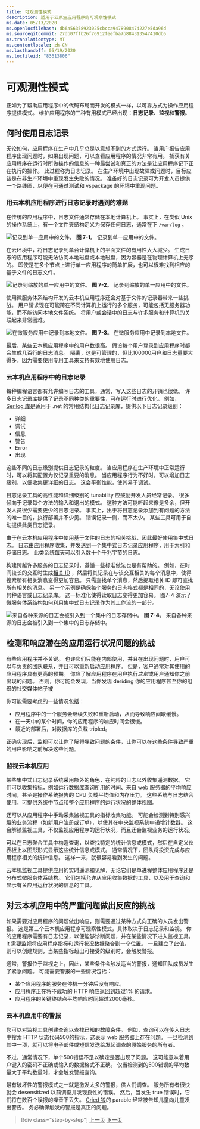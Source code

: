 ```yaml
---
title: 可观测性模式
description: 适用于云原生应用程序的可观察性模式
ms.date: 05/13/2020
ms.openlocfilehash: db6a56358923025cbcca9478908474227e5da96d
ms.sourcegitcommit: 27db07ffb26f76912feefba7b884313547410db5
ms.translationtype: MT
ms.contentlocale: zh-CN
ms.lasthandoff: 05/19/2020
ms.locfileid: "83613806"
---
```

# <a name="observability-patterns"></a>可观测性模式

正如为了帮助应用程序中的代码布局而开发的模式一样，以可靠方式为操作应用程序提供模式。 维护应用程序的三种有用模式已经出现：**日志记录**、**监视**和**警报**。

## <a name="when-to-use-logging"></a>何时使用日志记录

无论如何，应用程序在生产中几乎总是以意想不到的方式运行。 当用户报告应用程序出现问题时，如果出现问题，可以查看应用程序的情况非常有用。 捕获有关应用程序在运行时所做操作的信息的一种最尝试和真正的方法是让应用程序记下正在执行的操作。 此过程称为日志记录。 在生产环境中出现故障或问题时，目标应该是在非生产环境中重现发生失败的情况。 准备好的日志记录可为开发人员提供一个路线图，以便在可通过测试和 vspackage 的环境中重现问题。

### <a name="challenges-when-logging-with-cloud-native-applications"></a>用云本机应用程序进行日志记录时遇到的难题

在传统的应用程序中，日志文件通常存储在本地计算机上。 事实上，在类似 Unix 的操作系统上，有一个文件夹结构定义为保存任何日志，通常在下 `/var/log` 。

![记录到单一应用中的文件。 ](./media/single-monolith-logging.png)
**图 7-1**。 记录到单一应用中的文件。

在云环境中，将日志记录到单台计算机上的平面文件的有用性大大减少。 生成日志的应用程序可能无法访问本地磁盘或本地磁盘，因为容器是在物理计算机上无序的。 即使是在多个节点上进行单一应用程序的简单扩展，也可以很难找到相应的基于文件的日志文件。

![记录到缩放的单一应用中的文件。 ](./media/multiple-node-monolith-logging.png)
**图 7-2**。 记录到缩放的单一应用中的文件。

使用微服务体系结构开发的云本机应用程序还会对基于文件的记录器带来一些挑战。 用户请求现在可能跨在不同计算机上运行的多个服务，可能包括无服务器功能，而不能访问本地文件系统。 将用户或会话中的日志与许多服务和计算机的关联起来非常困难。

![在微服务应用中记录到本地文件。 ](./media/local-log-file-per-service.png)
**图 7-3**。 在微服务应用中记录到本地文件。

最后，某些云本机应用程序中的用户数很高。 假设每个用户登录到应用程序时都会生成几百行的日志消息。 隔离，这是可管理的，但比100000用户和日志量要大得多，因为需要使用专用工具来支持有效地使用日志。

### <a name="logging-in-cloud-native-applications"></a>云本机应用程序中的日志记录

每种编程语言都有允许编写日志的工具，通常，写入这些日志的开销也很低。 许多日志记录库提供了记录不同种类的重要性，可在运行时进行优化。 例如， [Serilog 库](https://serilog.net/)是适用于 .net 的常用结构化日志记录库，提供以下日志记录级别：

* 详细
* 调试
* 信息
* 警告
* Error
* 出现

这些不同的日志级别提供日志记录的粒度。 当应用程序在生产环境中正常运行时，可以将其配置为仅记录重要的消息。 当应用程序行为不好时，可以增加日志级别，以便收集更详细的日志。 这会平衡性能，使其易于调试。

日志记录工具的高性能和详细级别的 tunability 应鼓励开发人员经常记录。 很多倾向于记录每个方法的输入和退出的模式。 这种方法可能听起来像是多余，但开发人员很少需要更少的日志记录。 事实上，出于将日志记录添加到有问题的方法的唯一目的，执行部署并不少见。 错误记录一侧，而不太少。 某些工具可用于自动提供此类日志记录。

由于在云本机应用程序中使用基于文件的日志的相关挑战，因此最好使用集中式日志。 日志由应用程序收集，并发送到一个集中式日志记录应用程序，用于索引和存储日志。 此类系统每天可以引入数十个千兆字节的日志。

构建跨越许多服务的日志记录时，遵循一些标准做法也是有帮助的。 例如，在时间较长的交互时生成[相关 ID](https://blog.rapid7.com/2016/12/23/the-value-of-correlation-ids/) ，然后将其记录在与该交互相关的每个消息中，使得搜索所有相关消息变得更加容易。 只需查找单个消息，然后提取相关 ID 即可查找所有相关的消息。 另一个示例是确保每个服务的日志格式都是相同的，无论使用何种语言或日志记录库。 这一标准化使得读取日志变得更加容易。 图7-4 演示了微服务体系结构如何利用集中式日志记录作为其工作流的一部分。

![来自各种来源的日志会被引入到一个集中的日志存储中。 ](./media/centralized-logging.png)
**图 7-4**。 来自各种来源的日志会被引入到一个集中的日志存储中。

## <a name="challenges-with-detecting-and-responding-to-potential-app-health-issues"></a>检测和响应潜在的应用运行状况问题的挑战

有些应用程序并不关键。 也许它们只能在内部使用，并且在出现问题时，用户可以与负责的团队联系，并且可以重新启动应用程序。 但是，客户通常对其使用的应用程序具有更高的预期。 你应了解应用程序在用户执行*之前*或用户通知你之前出现的问题。 否则，你可能会发现，当你发现 deriding 你的应用程序甚至你的组织的社交媒体帖子被

你可能需要考虑的一些情况包括：

- 应用程序中的一个服务会继续失败和重新启动，从而导致响应间歇缓慢。
- 在一天中的某个时间，你的应用程序的响应时间会很慢。
- 最近的部署后，对数据库的负载 tripled。

正确实现后，监视可以让你了解将导致问题的条件，让你可以在这些条件导致严重的用户影响之前解决这些问题。

### <a name="monitoring-cloud-native-apps"></a>监视云本机应用

某些集中式日志记录系统采用额外的角色，在纯粹的日志以外收集遥测数据。 它们可以收集指标，例如运行数据库查询所用的时间、来自 web 服务器的平均响应时间，甚至是操作系统报告的 CPU 负载平均值和内存压力。 这些系统与日志结合使用，可提供系统中节点和整个应用程序的运行状况的整体视图。

还可以从应用程序中手动采集监视工具的指标收集功能。 可能会检测到特别感兴趣的业务流程（如新用户注册或订单），以使其在中央监视系统中递增计数器。 这会解锁监视工具，不仅监视应用程序的运行状况，而且还会监视业务的运行状况。

可以在日志聚合工具中构造查询，以查找特定的统计信息或模式，然后在自定义仪表板上以图形形式显示这些统计信息或模式。 通常情况下，团队将投资完成与应用程序相关的统计信息。 这样一来，就很容易看到发生的问题。

云本机监视工具提供应用的实时遥测和见解，无论它们是单进程整体应用程序还是分布式微服务体系结构。 它们包括允许从应用收集数据的工具，以及用于查询和显示有关应用运行状况的信息的工具。

## <a name="challenges-with-reacting-to-critical-problems-in-cloud-native-apps"></a>对云本机应用中的严重问题做出反应的挑战

如果需要对应用程序的问题做出响应，则需要通过某种方式向正确的人员发出警报。 这是第三个云本机应用程序可观察性模式，具体取决于日志记录和监视。 你的应用程序需要有日志记录，以便能够诊断问题，并在某些情况下进入监视工具。 It 需要监视将应用程序指标和运行状况数据聚合到一个位置。 一旦建立了此值，则可以创建规则，当某些指标超出可接受的级别时，会触发警报。

通常，警报位于监视之上，因此，某些条件会触发适当的警报，通知团队成员发生了紧急问题。 可能需要警报的一些情况包括：

- 某个应用程序的服务在停机一分钟后没有响应。
- 应用程序正在将不成功的 HTTP 响应返回到超过1% 的请求。
- 应用程序的关键终结点平均响应时间超过2000毫秒。

### <a name="alerts-in-cloud-native-apps"></a>云本机应用中的警报

您可以对监视工具创建查询以查找已知的故障条件。 例如，查询可以在传入日志中搜索 HTTP 状态代码500的指示，这表示 web 服务器上存在问题。 一旦检测到其中一项，就可以将电子邮件或短信发送给发起调查的原始服务的所有者。

不过，通常情况下，单个500错误不足以确定是否出现了问题。 这可能意味着用户键入的密码不正确或输入的数据格式不正确。 仅当检测到的500错误的平均数量大于平均数量时，才会触发警报查询。

最有破坏性的警报模式之一就是激发太多的警报，供人们调查。 服务所有者很快就会 desensitized 以前调查并发现良性的错误。 然后，当发生 true 错误时，它们将在数百个误报的噪音下丢失。 [Cried 狼](https://en.wikipedia.org/wiki/The_Boy_Who_Cried_Wolf)的 parable 经常被告知儿童向儿童发出警告。 务必确保触发的警报是真正的问题。

>[!div class="step-by-step"]
>[上一页](monitoring-health.md)
>[下一页](logging-with-elastic-stack.md)
